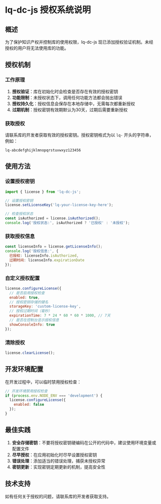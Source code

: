 # lq-dc-js 授权系统说明

## 概述

为了保护知识产权并控制库的使用权限，lq-dc-js 现已添加授权验证机制。未经授权的用户将无法使用库的功能。

## 授权机制

### 工作原理

1. **授权验证**：库在初始化时会检查是否存在有效的授权密钥
2. **功能限制**：未授权状态下，调用任何功能方法都会抛出错误
3. **授权持久化**：授权信息会保存在本地存储中，无需每次都重新授权
4. **过期机制**：授权密钥有效期默认为30天，过期后需要重新授权

### 获取授权

请联系库的开发者获取有效的授权密钥。授权密钥格式为以 `lq-` 开头的字符串，例如：

```
lq-abcdefghijklmnopqrstuvwxyz123456
```

## 使用方法

### 设置授权密钥

```javascript
import { license } from 'lq-dc-js';

// 设置授权密钥
license.setLicenseKey('lq-your-license-key-here');

// 检查授权状态
const isAuthorized = license.isAuthorized();
console.log('授权状态:', isAuthorized ? '已授权' : '未授权');
```

### 获取授权信息

```javascript
const licenseInfo = license.getLicenseInfo();
console.log('授权信息:', {
  已授权: licenseInfo.isAuthorized,
  过期时间: licenseInfo.expirationDate
});
```

### 自定义授权配置

```javascript
license.configureLicense({
  // 是否启用授权检查
  enabled: true,
  // 授权密钥存储的键名
  storageKey: 'custom-license-key',
  // 授权过期时间（毫秒）
  expirationTime: 7 * 24 * 60 * 60 * 1000, // 7天
  // 是否在控制台显示授权信息
  showConsoleInfo: true
});
```

### 清除授权

```javascript
license.clearLicense();
```

## 开发环境配置

在开发过程中，可以临时禁用授权检查：

```javascript
// 开发环境禁用授权检查
if (process.env.NODE_ENV === 'development') {
  license.configureLicense({
    enabled: false
  });
}
```

## 最佳实践

1. **安全存储密钥**：不要将授权密钥硬编码在公开的代码中，建议使用环境变量或配置文件
2. **尽早授权**：在应用初始化时尽早设置授权密钥
3. **错误处理**：添加适当的错误处理，捕获未授权异常
4. **密钥更新**：实现密钥定期更新的机制，提高安全性

## 技术支持

如有任何关于授权的问题，请联系库的开发者获取支持。